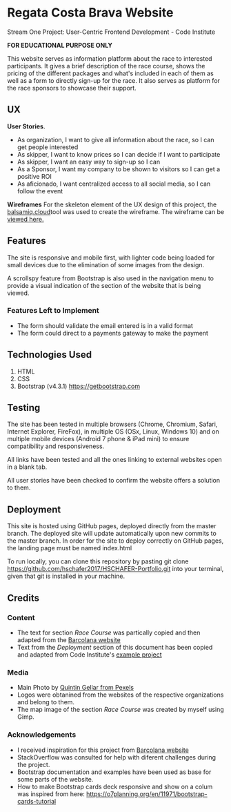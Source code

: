 # Regata Costa Brava Website

Stream One Project: User-Centric Frontend Development - Code Institute

**FOR EDUCATIONAL PURPOSE ONLY**

This website serves as information platform about the race to interested participants. It gives a brief description of the race course, shows the pricing of the different packages and what's included in each of them as well as a form to directly sign-up for the race. It also serves as platform for the race sponsors to showcase their support.
 
## UX
 
**User Stories**.

- As organization, I want to give all information about the race, so I can get people interested
- As skipper, I want to know prices so I can decide if I want to participate
- As skipper, I want an easy way to sign-up so I can 
- As a Sponsor, I want my company to be shown to visitors so I can get a positive ROI
- As aficionado, I want centralized access to all social media, so I can follow the event

**Wireframes**
For the skeleton element of the UX design of this project, the [balsamiq.cloud](https://balsamiq.cloud)tool was used to create the wireframe. The wireframe can be [viewed here.](https://jordy-silva.github.io/ci-costa-brava-msp/assets/wireframes/desktop.png)

## Features

The site is responsive and mobile first, with lighter code being loaded for small devices due to the elimination of some images from the design.

A scrollspy feature from Bootstrap is also used in the navigation menu to provide a visual indication of the section of the website that is being viewed.

### Features Left to Implement
- The form should validate the email entered is in a valid format
- The form could direct to a payments gateway to make the payment

## Technologies Used

1. HTML
2. CSS
3. Bootstrap (v4.3.1) https://getbootstrap.com


## Testing

The site has been tested in multiple browsers (Chrome, Chromium, Safari, Internet Explorer, FireFox), in multiple OS (OSx, Linux, Windows 10) and on multiple mobile devices (Android 7 phone & iPad mini) to ensure compatibility and responsiveness.

All links have been tested and all the ones linking to external websites open in a blank tab.

All user stories have been checked to confirm the website offers a solution to them.

## Deployment

This site is hosted using GitHub pages, deployed directly from the master branch. The deployed site will update automatically upon new commits to the master branch. In order for the site to deploy correctly on GitHub pages, the landing page must be named index.html

To run locally, you can clone this repository by pasting git clone https://github.com/hschafer2017/HSCHAFER-Portfolio.git into your terminal, given that git is installed in your machine.


## Credits

### Content
- The text for section *Race Course* was partically copied and then adapted from the [Barcolana website](http://www.barcolana.it)
- Text from the *Deployment* section of this document has been copied and adapted from Code Institute's [example project](https://github.com/Code-Institute-Solutions/StudentExampleProjectGradeFive/blob/master/README.md)

### Media
- Main Photo by [Quintin Gellar from Pexels](https://www.pexels.com/photo/people-riding-on-white-sailboat-on-body-of-water-868494/)
- Logos were obtanined from the websites of the respective organizations and belong to them.
- The map image of the section *Race Course* was created by myself using Gimp.

### Acknowledgements

- I received inspiration for this project from [Barcolana website](http://www.barcolana.it)
- StackOverflow was consulted for help with diferent challenges during the project.
- Bootstrap documentation and examples have been used as base for some parts of the website.
- How to make Bootstrap cards deck responsive and show on a colum was inspired from here: https://o7planning.org/en/11971/bootstrap-cards-tutorial